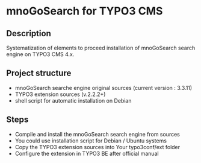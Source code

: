 # mnoGoSearch for TYPO3 CMS #

## Description ##

Systematization of elements to proceed installation of mnoGoSearch search engine on TYPO3 CMS 4.x.

## Project structure ##

* mnoGoSearch searche engine original sources (current version : 3.3.11)
* TYPO3 extension sources (v.2.2.2+)
* shell script for automatic installation on Debian

## Steps ##

* Compile and install the mnoGoSearch search engine from sources
 * You could use installation script for Debian / Ubuntu systems
* Copy the TYPO3 extension sources into Your typo3conf/ext folder
* Configure the extension in TYPO3 BE after official manual
